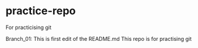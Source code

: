 # practice-repo
For practicising git

Branch_01: This is first edit of the README.md
  This repo is for practising git
  
